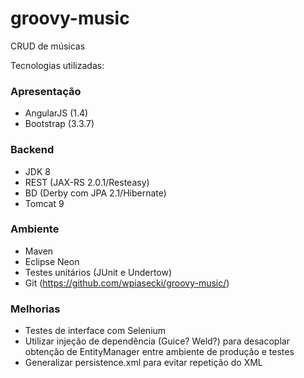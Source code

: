 # groovy-music
CRUD de músicas

Tecnologias utilizadas: 

### Apresentação
- AngularJS (1.4)
- Bootstrap (3.3.7)

### Backend
- JDK 8
- REST (JAX-RS 2.0.1/Resteasy)
- BD (Derby com JPA 2.1/Hibernate)
- Tomcat 9

### Ambiente
- Maven
- Eclipse Neon
- Testes unitários (JUnit e Undertow)
- Git (https://github.com/wpiasecki/groovy-music/)

### Melhorias
- Testes de interface com Selenium
- Utilizar injeção de dependência (Guice? Weld?) para desacoplar obtenção de EntityManager entre ambiente de produção e testes
- Generalizar persistence.xml para evitar repetição do XML

